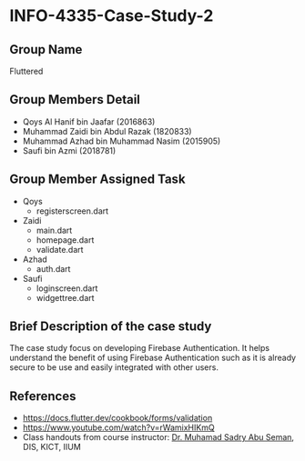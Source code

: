 # INFO-4335-Case-Study-2

## Group Name
Fluttered

## Group Members Detail
* Qoys Al Hanif bin Jaafar (2016863)
* Muhammad Zaidi bin Abdul Razak (1820833)
* Muhammad Azhad bin Muhammad Nasim (2015905)
* Saufi bin Azmi (2018781)

## Group Member Assigned Task
* Qoys
  * registerscreen.dart
* Zaidi
  * main.dart
  * homepage.dart
  * validate.dart
* Azhad
  * auth.dart
* Saufi
  * loginscreen.dart
  * widgettree.dart

## Brief Description of the case study
The case study focus on developing Firebase Authentication. It helps understand the benefit of using Firebase Authentication such as it is already secure to be use and easily integrated with other users. 

## References
* https://docs.flutter.dev/cookbook/forms/validation
* https://www.youtube.com/watch?v=rWamixHIKmQ
* Class handouts from course instructor: [Dr. Muhamad Sadry Abu Seman](https://github.com/muhdsadry), DIS, KICT, IIUM
  
